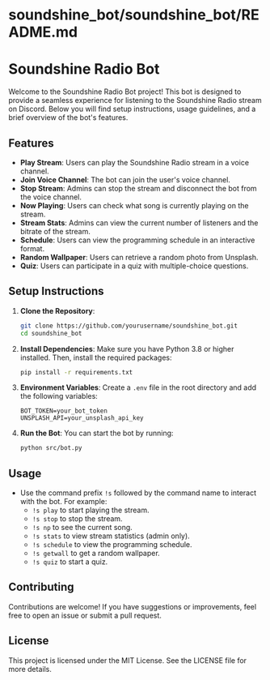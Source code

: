 # soundshine_bot/soundshine_bot/README.md

# Soundshine Radio Bot

Welcome to the Soundshine Radio Bot project! This bot is designed to provide a seamless experience for listening to the Soundshine Radio stream on Discord. Below you will find setup instructions, usage guidelines, and a brief overview of the bot's features.

## Features

- **Play Stream**: Users can play the Soundshine Radio stream in a voice channel.
- **Join Voice Channel**: The bot can join the user's voice channel.
- **Stop Stream**: Admins can stop the stream and disconnect the bot from the voice channel.
- **Now Playing**: Users can check what song is currently playing on the stream.
- **Stream Stats**: Admins can view the current number of listeners and the bitrate of the stream.
- **Schedule**: Users can view the programming schedule in an interactive format.
- **Random Wallpaper**: Users can retrieve a random photo from Unsplash.
- **Quiz**: Users can participate in a quiz with multiple-choice questions.

## Setup Instructions

1. **Clone the Repository**:
   ```bash
   git clone https://github.com/yourusername/soundshine_bot.git
   cd soundshine_bot
   ```

2. **Install Dependencies**:
   Make sure you have Python 3.8 or higher installed. Then, install the required packages:
   ```bash
   pip install -r requirements.txt
   ```

3. **Environment Variables**:
   Create a `.env` file in the root directory and add the following variables:
   ```
   BOT_TOKEN=your_bot_token
   UNSPLASH_API=your_unsplash_api_key
   ```

4. **Run the Bot**:
   You can start the bot by running:
   ```bash
   python src/bot.py
   ```

## Usage

- Use the command prefix `!s` followed by the command name to interact with the bot. For example:
  - `!s play` to start playing the stream.
  - `!s stop` to stop the stream.
  - `!s np` to see the current song.
  - `!s stats` to view stream statistics (admin only).
  - `!s schedule` to view the programming schedule.
  - `!s getwall` to get a random wallpaper.
  - `!s quiz` to start a quiz.

## Contributing

Contributions are welcome! If you have suggestions or improvements, feel free to open an issue or submit a pull request.

## License

This project is licensed under the MIT License. See the LICENSE file for more details.